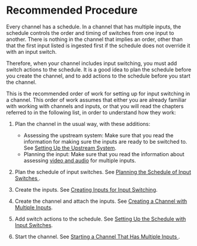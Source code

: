 # Recommended Procedure<a name="ips-recommended-procedure"></a>

Every channel has a schedule\. In a channel that has multiple inputs, the schedule controls the order and timing of switches from one input to another\. There is nothing in the channel that implies an order, other than that the first input listed is ingested first if the schedule does not override it with an input switch\.

Therefore, when your channel includes input switching, you must add switch actions to the schedule\. It is a good idea to plan the schedule before you create the channel, and to add actions to the schedule before you start the channel\. 

This is the recommended order of work for setting up for input switching in a channel\. This order of work assumes that either you are already familiar with working with channels and inputs, or that you will read the chapters referred to in the following list, in order to understand how they work:

1. Plan the channel in the usual way, with these additions:
   + Assessing the upstream system: Make sure that you read the information for making sure the inputs are ready to be switched to\. See [Setting Up the Upstream System](setting-up-upstream.md)\.
   + Planning the input: Make sure that you read the information about assessing [video and audio](planning-the-input.md) for multiple inputs\.

1. Plan the schedule of input switches\. See [ Planning the Schedule of Input Switches ](ips-planning.md)\.

1. Create the inputs\. See [Creating Inputs for Input Switching](ips-creating-inputs.md)\.

1. Create the channel and attach the inputs\. See [Creating a Channel with Multiple Inputs](ips-create-channel-multi-inputs.md)\.

1. Add switch actions to the schedule\. See [Setting Up the Schedule with Input Switches](ips-set-up-schedule.md)\.

1. Start the channel\. See [ Starting a Channel That Has Multiple Inputs ](ips-start-channel-multi-inputs.md)\.